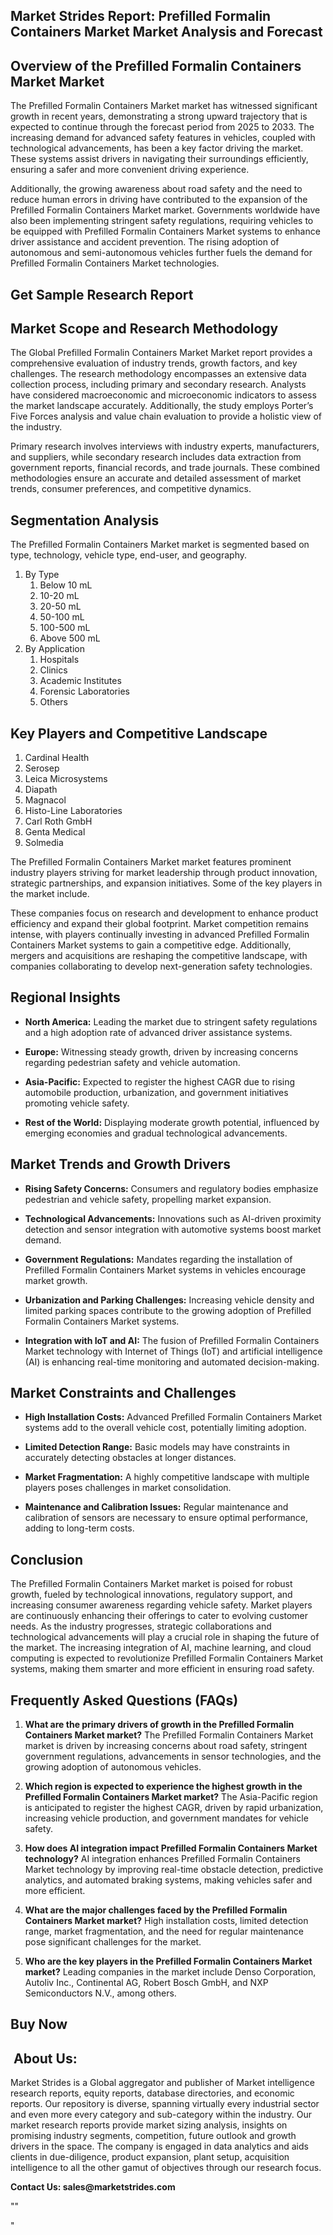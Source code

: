 <h2>Market Strides Report: Prefilled Formalin Containers Market Market Analysis and Forecast</h2>
<h2>Overview of the Prefilled Formalin Containers Market Market</h2>
<p>The <a>Prefilled Formalin Containers Market</a> market has witnessed significant growth in recent years, demonstrating a strong upward trajectory that is expected to continue through the forecast period from 2025 to 2033. The increasing demand for advanced safety features in vehicles, coupled with technological advancements, has been a key factor driving the market. These systems assist drivers in navigating their surroundings efficiently, ensuring a safer and more convenient driving experience.</p>
<p>Additionally, the growing awareness about road safety and the need to reduce human errors in driving have contributed to the expansion of the Prefilled Formalin Containers Market market. Governments worldwide have also been implementing stringent safety regulations, requiring vehicles to be equipped with Prefilled Formalin Containers Market systems to enhance driver assistance and accident prevention. The rising adoption of autonomous and semi-autonomous vehicles further fuels the demand for Prefilled Formalin Containers Market technologies.</p>
<h2><strong><a>Get Sample Research Report</a></strong></h2>
<h2>Market Scope and Research Methodology</h2>
<p>The Global Prefilled Formalin Containers Market Market report provides a comprehensive evaluation of industry trends, growth factors, and key challenges. The research methodology encompasses an extensive data collection process, including primary and secondary research. Analysts have considered macroeconomic and microeconomic indicators to assess the market landscape accurately. Additionally, the study employs Porter&rsquo;s Five Forces analysis and value chain evaluation to provide a holistic view of the industry.</p>
<p>Primary research involves interviews with industry experts, manufacturers, and suppliers, while secondary research includes data extraction from government reports, financial records, and trade journals. These combined methodologies ensure an accurate and detailed assessment of market trends, consumer preferences, and competitive dynamics.</p>
<h2>Segmentation Analysis</h2>
<p>The Prefilled Formalin Containers Market market is segmented based on type, technology, vehicle type, end-user, and geography.</p>
<ol>
<li>By Type
<ol>
<li>Below 10 mL</li>
<li>10-20 mL</li>
<li>20-50 mL</li>
<li>50-100 mL</li>
<li>100-500 mL</li>
<li>Above 500 mL</li>
</ol>
</li>
<li>By Application
<ol>
<li>Hospitals</li>
<li>Clinics</li>
<li>Academic Institutes</li>
<li>Forensic Laboratories</li>
<li>Others</li>
</ol>
</li>
</ol>
<h2>Key Players and Competitive Landscape</h2>
<ol>
<li>Cardinal Health</li>
<li>Serosep</li>
<li>Leica Microsystems</li>
<li>Diapath</li>
<li>Magnacol</li>
<li>Histo-Line Laboratories</li>
<li>Carl Roth GmbH</li>
<li>Genta Medical</li>
<li>Solmedia</li>
</ol>
<p>The Prefilled Formalin Containers Market market features prominent industry players striving for market leadership through product innovation, strategic partnerships, and expansion initiatives. Some of the key players in the market include.</p>
<p>These companies focus on research and development to enhance product efficiency and expand their global footprint. Market competition remains intense, with players continually investing in advanced Prefilled Formalin Containers Market systems to gain a competitive edge. Additionally, mergers and acquisitions are reshaping the competitive landscape, with companies collaborating to develop next-generation safety technologies.</p>
<h2>Regional Insights</h2>
<ul data-spread="">
<li>
<p><strong>North America:</strong> Leading the market due to stringent safety regulations and a high adoption rate of advanced driver assistance systems.</p>
</li>
<li>
<p><strong>Europe:</strong> Witnessing steady growth, driven by increasing concerns regarding pedestrian safety and vehicle automation.</p>
</li>
<li>
<p><strong>Asia-Pacific:</strong> Expected to register the highest CAGR due to rising automobile production, urbanization, and government initiatives promoting vehicle safety.</p>
</li>
<li>
<p><strong>Rest of the World:</strong> Displaying moderate growth potential, influenced by emerging economies and gradual technological advancements.</p>
</li>
</ul>
<h2>Market Trends and Growth Drivers</h2>
<ul data-spread="">
<li>
<p><strong>Rising Safety Concerns:</strong> Consumers and regulatory bodies emphasize pedestrian and vehicle safety, propelling market expansion.</p>
</li>
<li>
<p><strong>Technological Advancements:</strong> Innovations such as AI-driven proximity detection and sensor integration with automotive systems boost market demand.</p>
</li>
<li>
<p><strong>Government Regulations:</strong> Mandates regarding the installation of Prefilled Formalin Containers Market systems in vehicles encourage market growth.</p>
</li>
<li>
<p><strong>Urbanization and Parking Challenges:</strong> Increasing vehicle density and limited parking spaces contribute to the growing adoption of Prefilled Formalin Containers Market systems.</p>
</li>
<li>
<p><strong>Integration with IoT and AI:</strong> The fusion of Prefilled Formalin Containers Market technology with Internet of Things (IoT) and artificial intelligence (AI) is enhancing real-time monitoring and automated decision-making.</p>
</li>
</ul>
<h2>Market Constraints and Challenges</h2>
<ul data-spread="">
<li>
<p><strong>High Installation Costs:</strong> Advanced Prefilled Formalin Containers Market systems add to the overall vehicle cost, potentially limiting adoption.</p>
</li>
<li>
<p><strong>Limited Detection Range:</strong> Basic models may have constraints in accurately detecting obstacles at longer distances.</p>
</li>
<li>
<p><strong>Market Fragmentation:</strong> A highly competitive landscape with multiple players poses challenges in market consolidation.</p>
</li>
<li>
<p><strong>Maintenance and Calibration Issues:</strong> Regular maintenance and calibration of sensors are necessary to ensure optimal performance, adding to long-term costs.</p>
</li>
</ul>
<h2>Conclusion</h2>
<p>The Prefilled Formalin Containers Market market is poised for robust growth, fueled by technological innovations, regulatory support, and increasing consumer awareness regarding vehicle safety. Market players are continuously enhancing their offerings to cater to evolving customer needs. As the industry progresses, strategic collaborations and technological advancements will play a crucial role in shaping the future of the market. The increasing integration of AI, machine learning, and cloud computing is expected to revolutionize Prefilled Formalin Containers Market systems, making them smarter and more efficient in ensuring road safety.</p>
<h2>Frequently Asked Questions (FAQs)</h2>
<ol start="" data-spread="">
<li>
<p><strong>What are the primary drivers of growth in the Prefilled Formalin Containers Market market?</strong> The Prefilled Formalin Containers Market market is driven by increasing concerns about road safety, stringent government regulations, advancements in sensor technologies, and the growing adoption of autonomous vehicles.</p>
</li>
<li>
<p><strong>Which region is expected to experience the highest growth in the Prefilled Formalin Containers Market market?</strong> The Asia-Pacific region is anticipated to register the highest CAGR, driven by rapid urbanization, increasing vehicle production, and government mandates for vehicle safety.</p>
</li>
<li>
<p><strong>How does AI integration impact Prefilled Formalin Containers Market technology?</strong> AI integration enhances Prefilled Formalin Containers Market technology by improving real-time obstacle detection, predictive analytics, and automated braking systems, making vehicles safer and more efficient.</p>
</li>
<li>
<p><strong>What are the major challenges faced by the Prefilled Formalin Containers Market market?</strong> High installation costs, limited detection range, market fragmentation, and the need for regular maintenance pose significant challenges for the market.</p>
</li>
<li>
<p><strong>Who are the key players in the Prefilled Formalin Containers Market market?</strong> Leading companies in the market include Denso Corporation, Autoliv Inc., Continental AG, Robert Bosch GmbH, and NXP Semiconductors N.V., among others.</p>
</li>
</ol>
<h2><strong><a>Buy Now</a></strong></h2>
<h2>&nbsp;About Us:</h2>
<p><a>Market Strides</a>&nbsp;is a Global aggregator and publisher of Market intelligence research reports, equity reports, database directories, and economic reports. Our repository is diverse, spanning virtually every industrial sector and even more every category and sub-category within the industry. Our market research reports provide market sizing analysis, insights on promising industry segments, competition, future outlook and growth drivers in the space. The company is engaged in data analytics and aids clients in due-diligence, product expansion, plant setup, acquisition intelligence to all the other gamut of objectives through our research focus.</p>
<p><strong> Contact Us:&nbsp;<a>sales@marketstrides.com</a></strong></p>
<p>""</p>
<p>"</p>
